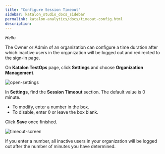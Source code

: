 ```yaml
---
title: "Configure Session Timeout"
sidebar: katalon_studio_docs_sidebar
permalink: katalon-analytics/docs/timeout-config.html
description:
---
```

_Hello_

The Owner or Admin of an organization can configure a time duration after which inactive users in the organization will be logged out and redirected to the sign-in page.

On **Katalon TestOps** page, click **Settings** and choose **Organization Management**.

![open-settings](https://github.com/katalon-studio/docs-images/raw/master/katalon-analytics/docs/testops-session-timeout/session-timeout-1.png)

In **Settings**, find the **Session Timeout** section. 
The default value is 0 minute. 
* To modify, enter a number in the box. 
* To disable, enter 0 or leave the box blank. 

Click **Save** once finished.

![timeout-screen](https://github.com/katalon-studio/docs-images/raw/master/katalon-analytics/docs/testops-session-timeout/session-timeout-2.png)

If you enter a number, all inactive users in your organization will be logged out after the number of minutes you have determined.
